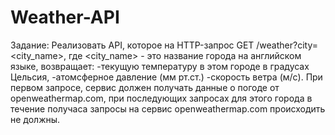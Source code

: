 # Weather-API

Задание:
Реализовать API, которое на HTTP-запрос GET /weather?city=<city_name>, где <city_name> - это название города на английском языке,
возвращает:
-текущую температуру в этом городе в градусах Цельсия, 
-атомсферное давление (мм рт.ст.) 
-скорость ветра (м/c). 
При первом запросе, сервис должен получать данные о погоде от openweathermap.com, при последующих запросах для этого города 
в течение получаса запросы на сервис openweathermap.com происходить не должны. 

